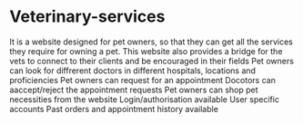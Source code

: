 # Veterinary-services
It is a website designed for pet owners, so that they can get all the services they require for owning a pet. This website also provides a bridge for the vets to connect to their clients and be encouraged in their fields
Pet owners can look for diffrerent doctors in different hospitals, locations and proficiencies
Pet owners can request for an appointment
Docotors can aaccept/reject the appointment requests
Pet owners can shop pet necessities from the website
Login/authorisation available
User specific accounts
Past orders and appointment history available
